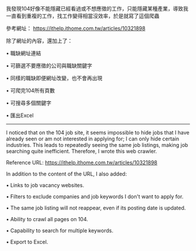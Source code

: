 我發現104好像不能隱藏已經看過或不想應徵的工作，只能隱藏某種產業，導致我一直看到重複的工作，找工作變得相當沒效率，於是就寫了這個爬蟲

參考網址：
https://ithelp.ithome.com.tw/articles/10321898

除了網址的內容，還加上了：

• 職缺網址連結

• 可篩選不要應徵的公司與職缺關鍵字

• 同樣的職缺即便網址改變，也不會再出現

• 可爬完104所有頁數

• 可搜尋多個關鍵字

• 匯出Excel

------------------

I noticed that on the 104 job site, it seems impossible to hide jobs that I have already seen or am not interested in applying for; I can only hide certain industries. This leads to repeatedly seeing the same job listings, making job searching quite inefficient. Therefore, I wrote this web crawler.

Reference URL:
https://ithelp.ithome.com.tw/articles/10321898

In addition to the content of the URL, I also added:

• Links to job vacancy websites.

• Filters to exclude companies and job keywords I don't want to apply for.

• The same job listing will not reappear, even if its posting date is updated.

• Ability to crawl all pages on 104.

• Capability to search for multiple keywords.

• Export to Excel.
